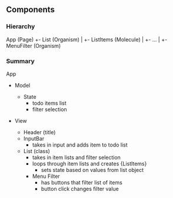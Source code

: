 ## Components

### Hierarchy
App (Page)
 +- List (Organism)
 |   +- ListItems (Molecule)
 |   +- ...
 |   +- MenuFilter (Organism)


### Summary
App
- Model
    - State
        - todo items list
        - filter selection

- View
    - Header (title)
    - InputBar
        - takes in input and adds item to todo list
    - List (class)
        - takes in item lists and filter selection
        - loops through item lists and creates {ListItems}
            - sets state based on values from list object
        - Menu Filter
            - has buttons that filter list of items
            - button click changes filter value
